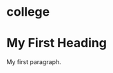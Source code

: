 # college<!DOCTYPE html>
<html>
<body>

<h1>My First Heading</h1>
<p>My first paragraph.</p>

</body>
</html>
